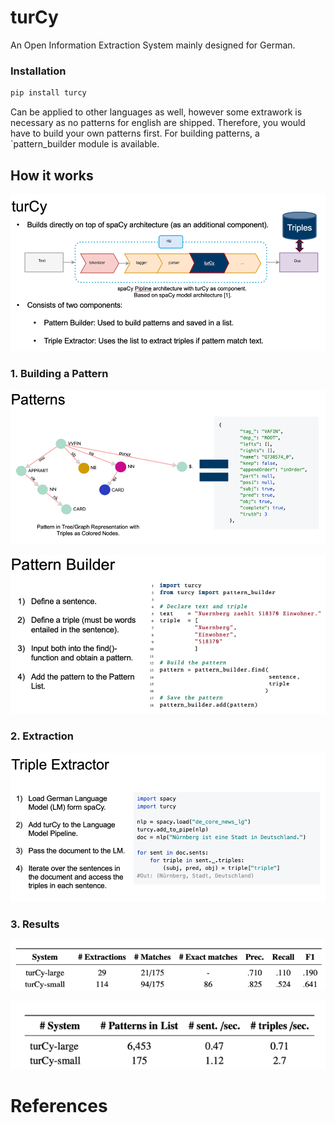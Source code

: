 # turCy

An Open Information Extraction System  mainly designed for German.

### Installation
```python
pip install turcy
```

[comment]: <> (### Usage)

[comment]: <> (```python)

[comment]: <> (import spacy)

[comment]: <> (import turcy)

[comment]: <> (nlp = spacy.load&#40;"de_core_news_lg"&#41;)

[comment]: <> (turcy.add_to_pipe&#40;nlp&#41;)

[comment]: <> (pattern_list = "small" # or "large")

[comment]: <> (pipeline_params = {"attach_triple2sentence": {"pattern_list": pattern_list}})

[comment]: <> (doc = nlp&#40;"Nürnberg ist eine Stadt in Deutschland.", component_cfg=pipeline_params&#41;)

[comment]: <> (for sent in doc.sents:)

[comment]: <> (    for triple in sent._.triples:)

[comment]: <> (        &#40;subj, pred, obj&#41; = triple["triple"])

[comment]: <> (#Out: &#40;Nürnberg, Stadt, Deutschland&#41;)

[comment]: <> (```)

Can be applied to other languages as well, however some extrawork is necessary
as no patterns for english are shipped. Therefore, you would have to build your own patterns first.
For building patterns, a `pattern_builder module is available. 

## How it works 

![img_3.png](img_3.png)

### 1. Building a Pattern 

![img_2.png](img_2.png)

![img_1.png](img_1.png)


### 2. Extraction 

![img_4.png](img_4.png)


### 3. Results 

![img_5.png](img_5.png)

![img_6.png](img_6.png)

# References

